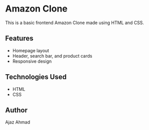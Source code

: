 # Amazon Clone

This is a basic frontend Amazon Clone made using HTML and CSS.

## Features
- Homepage layout
- Header, search bar, and product cards
- Responsive design

## Technologies Used
- HTML
- CSS

## Author
Ajaz Ahmad
